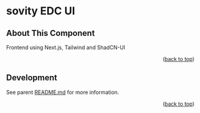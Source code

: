 # sovity EDC UI

## About This Component

Frontend using Next.js, Tailwind and ShadCN-UI

<p align="right">(<a href="#readme-top">back to top</a>)</p>

## Development

See parent [README.md](../README.md) for more information.

<p align="right">(<a href="#readme-top">back to top</a>)</p>
